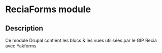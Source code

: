 # ReciaForms module
## Description
Ce module Drupal contient les blocs & les vues utilisées par le GIP Recia avec Yakforms
